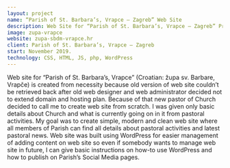 ```yaml
---
layout: project
name: “Parish of St. Barbara’s, Vrapce – Zagreb” Web Site
description: Web Site for “Parish of St. Barbara’s, Vrapce – Zagreb” Project
image: zupa-vrapce
website: zupa-sbdm-vrapce.hr
client: Parish of St. Barbara’s, Vrapce – Zagreb
start: November 2019.
technology: CSS, HTML, JS, php, WordPress
---
```

Web site for “Parish of St. Barbara’s, Vrapce” (Croatian: župa sv. Barbare, Vrapče) is created from necessity because old version of web site couldn’t be retrieved back after old web designer and web administrator decided not to extend domain and hosting plan. Because of that new pastor of Church decided to call me to create web site from scratch. I was given only basic details about Church and what is currently going on in it from pastoral activities. My goal was to create simple, modern and clean web site where all members of Parish can find all details about pastoral activities and latest pastoral news. Web site was built using WordPress for easier management of adding content on web site so even if somebody wants to manage web site in future, I can give basic instructions on how-to use WordPress and how to publish on Parish’s Social Media pages.